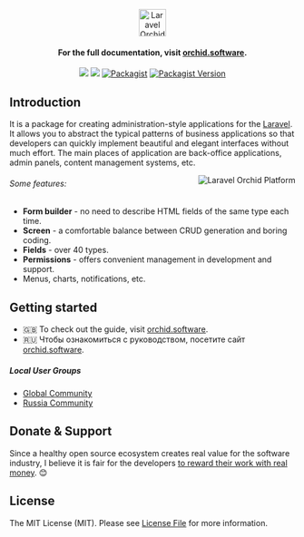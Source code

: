 <p align="center"> <a href="https://orchid.software/"><img src="https://orchid.software/assets/img/logo-laravel-style.svg" alt="Laravel Orchid" height="48"></a></p>


<h4 align="center">For the full documentation, visit <a href="http://orchid.software">orchid.software</a>.</h4>

<p align="center">
<a href="https://github.com/orchidsoftware/platform/actions"><img src="https://github.com/orchidsoftware/platform/workflows/Tests/badge.svg"></a>
<a href="https://codecov.io/gh/orchidsoftware/platform"><img src="https://codecov.io/gh/orchidsoftware/platform/branch/master/graph/badge.svg" /></a>
<a href="https://packagist.org/packages/orchid/platform"><img alt="Packagist" src="https://img.shields.io/packagist/dt/orchid/platform.svg"></a>
<a href="https://packagist.org/packages/orchid/platform"><img alt="Packagist Version" src="https://img.shields.io/packagist/v/orchid/platform.svg"></a>
</p>

## Introduction

It is a package for creating administration-style applications for the [Laravel](https://laravel.com).
It allows you to abstract the typical patterns of business applications so that developers can quickly implement beautiful and elegant interfaces without much effort. The main places of application are back-office applications, admin panels, content management systems, etc.

<a href="https://raw.githubusercontent.com/orchidsoftware/platform/master/.github/IMAGES/promo-full.png">
<img src="https://raw.githubusercontent.com/orchidsoftware/platform/master/.github/IMAGES/promo-slim.png" alt="Laravel Orchid Platform" align="right" />
</a>


###### Some features:

- **Form builder** - no need to describe HTML fields of the same type each time.
- **Screen** - a comfortable balance between CRUD generation and boring coding.
- **Fields** - over 40 types.
- **Permissions** - offers convenient management in development and support.
- Menus, charts, notifications, etc.
 
 ## Getting started

* :uk: To check out the guide, visit [orchid.software](https://orchid.software/en/docs). 
* :ru: Чтобы ознакомиться с руководством, посетите сайт [orchid.software](https://orchid.software/ru/docs).

##### Local User Groups

* [Global Community](https://t.me/orchid_community)
* [Russia Community](https://t.me/orchid_russian_community)

## Donate & Support

Since a healthy open source ecosystem creates real value for the software industry, 
I believe it is fair for the developers [to reward their work with real money](https://www.paypal.me/tabuna/10usd). &#x1F60A;


## License

The MIT License (MIT). Please see [License File](LICENSE) for more information.
